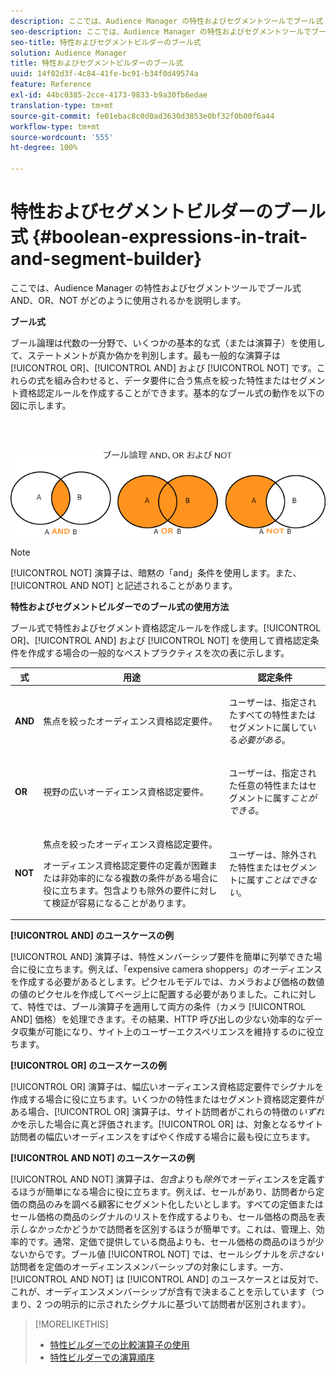 ```yaml
---
description: ここでは、Audience Manager の特性およびセグメントツールでブール式 AND、OR、NOT がどのように使用されるかを説明します。
seo-description: ここでは、Audience Manager の特性およびセグメントツールでブール式 AND、OR、NOT がどのように使用されるかを説明します。
seo-title: 特性およびセグメントビルダーのブール式
solution: Audience Manager
title: 特性およびセグメントビルダーのブール式
uuid: 14f02d3f-4c84-41fe-bc91-b34f0d49574a
feature: Reference
exl-id: 44bc0385-2cce-4173-9833-b9a30fb6edae
translation-type: tm+mt
source-git-commit: fe01ebac8c0d0ad3630d3853e0bf32f0b00f6a44
workflow-type: tm+mt
source-wordcount: '555'
ht-degree: 100%

---
```


# 特性およびセグメントビルダーのブール式 {#boolean-expressions-in-trait-and-segment-builder}

ここでは、Audience Manager の特性およびセグメントツールでブール式 AND、OR、NOT がどのように使用されるかを説明します。

<!-- 

c_tb_boolean.xml

 -->

**ブール式**

ブール論理は代数の一分野で、いくつかの基本的な式（または演算子）を使用して、ステートメントが真か偽かを判別します。最も一般的な演算子は [!UICONTROL OR]、[!UICONTROL AND] および [!UICONTROL NOT] です。これらの式を組み合わせると、データ要件に合う焦点を絞った特性またはセグメント資格認定ルールを作成することができます。基本的なブール式の動作を以下の図に示します。

<br> 

![](assets/BooleanOverview_small.png)

>[!NOTE]
>
>[!UICONTROL NOT] 演算子は、暗黙の「and」条件を使用します。また、[!UICONTROL AND NOT] と記述されることがあります。

**特性およびセグメントビルダーでのブール式の使用方法**

ブール式で特性およびセグメント資格認定ルールを作成します。[!UICONTROL OR]、[!UICONTROL AND] および [!UICONTROL NOT] を使用して資格認定条件を作成する場合の一般的なベストプラクティスを次の表に示します。

<table id="table_C762872C98F54C4A86A2F1C840A86657"> 
 <thead> 
  <tr> 
   <th colname="col1" class="entry"> 式 </th> 
   <th colname="col2" class="entry"> 用途 </th> 
   <th colname="col3" class="entry"> 認定条件 </th> 
  </tr>
 </thead>
 <tbody> 
  <tr> 
   <td colname="col1"> <p><b><span class="wintitle"> AND</span></b> </p> </td> 
   <td colname="col2"> <p>焦点を絞ったオーディエンス資格認定要件。 </p> </td> 
   <td colname="col3"> <p>ユーザーは、指定されたすべての特性またはセグメントに属している<i>必要がある</i>。 </p> </td> 
  </tr> 
  <tr> 
   <td colname="col1"> <p><b><span class="wintitle"> OR</span></b> </p> </td> 
   <td colname="col2"> <p>視野の広いオーディエンス資格認定要件。 </p> </td> 
   <td colname="col3"> <p>ユーザーは、指定された任意の特性またはセグメントに属す<i>ことができる</i>。 </p> </td> 
  </tr> 
  <tr> 
   <td colname="col1"> <p><b><span class="wintitle">NOT</span></b> </p> </td> 
   <td colname="col2"> <p>焦点を絞ったオーディエンス資格認定要件。 </p> <p>オーディエンス資格認定要件の定義が困難または非効率的になる複数の条件がある場合に役に立ちます。包含よりも除外の要件に対して検証が容易になることがあります。 </p> </td> 
   <td colname="col3"> <p>ユーザーは、除外された特性またはセグメントに属す<i>ことはできない</i>。 </p> </td> 
  </tr> 
 </tbody> 
</table>

**[!UICONTROL AND] のユースケースの例**

[!UICONTROL AND] 演算子は、特性メンバーシップ要件を簡単に列挙できた場合に役に立ちます。例えば、「expensive camera shoppers」のオーディエンスを作成する必要があるとします。ピクセルモデルでは、カメラおよび価格の数値の値のピクセルを作成してページ上に配置する必要がありました。これに対して、特性では、ブール演算子を適用して両方の条件（カメラ [!UICONTROL AND] 価格）を処理できます。その結果、HTTP 呼び出しの少ない効率的なデータ収集が可能になり、サイト上のユーザーエクスペリエンスを維持するのに役立ちます。

**[!UICONTROL OR] のユースケースの例**

[!UICONTROL OR] 演算子は、幅広いオーディエンス資格認定要件でシグナルを作成する場合に役に立ちます。いくつかの特性またはセグメント資格認定要件がある場合、[!UICONTROL OR] 演算子は、サイト訪問者がこれらの特徴の&#x200B;*いずれか*&#x200B;を示した場合に真と評価されます。[!UICONTROL OR] は、対象となるサイト訪問者の幅広いオーディエンスをすばやく作成する場合に最も役に立ちます。

**[!UICONTROL AND NOT] のユースケースの例**

[!UICONTROL AND NOT] 演算子は、*包含*&#x200B;よりも&#x200B;*除外*&#x200B;でオーディエンスを定義するほうが簡単になる場合に役に立ちます。例えば、セールがあり、訪問者から定価の商品のみを調べる顧客にセグメント化したいとします。すべての定価またはセール価格の商品のシグナルのリストを作成するよりも、セール価格の商品を表示&#x200B;*しなかった*&#x200B;かどうかで訪問者を区別するほうが簡単です。これは、管理上、効率的です。通常、定価で提供している商品よりも、セール価格の商品のほうが少ないからです。ブール値 [!UICONTROL NOT] では、セールシグナルを&#x200B;*示さない*&#x200B;訪問者を定価のオーディエンスメンバーシップの対象にします。一方、[!UICONTROL AND NOT] は [!UICONTROL AND] のユースケースとは反対で、これが、オーディエンスメンバーシップが含有で決まることを示しています（つまり、2 つの明示的に示されたシグナルに基づいて訪問者が区別されます）。

>[!MORELIKETHIS]
>
>* [特性ビルダーでの比較演算子の使用](../features/traits/trait-comparison-operators.md)
>* [特性ビルダーでの演算順序](../features/traits/trait-operator-precedence.md)


